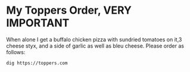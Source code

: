 # My Toppers Order, **VERY IMPORTANT**

When alone I get a buffalo chicken pizza with sundried tomatoes on it,3 cheese styx, and a side of garlic as well as bleu cheese. Please order as follows:

~~~
dig https://toppers.com
